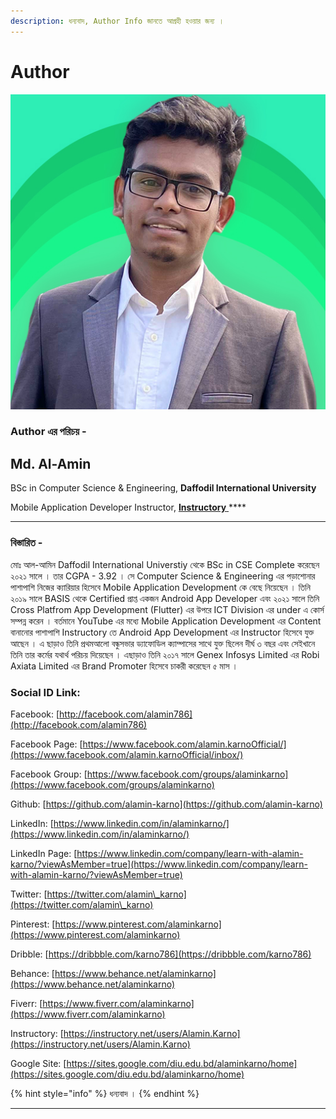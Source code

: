```yaml
---
description: ধন্যবাদ, Author Info জানতে আগ্রহী হওয়ার জন্য ।
---
```


# Author

![মোঃ আল-আমিন](<../.gitbook/assets/Md. Al-Amin Karno Logo.jpg>)

### Author এর পরিচয় -

## Md. Al-Amin

BSc in Computer Science & Engineering, **Daffodil International University**

Mobile Application Developer Instructor, [**Instructory** ](https://instructory.net/users/Alamin.Karno)****

****

### বিস্তারিত -

মোঃ আল-আমিন Daffodil International Universtiy থেকে BSc in CSE Complete করেছেন ২০২১ সালে । তার CGPA - 3.92 । সে Computer Science & Engineering এর পড়াশোনার পাশাপাশি নিজের ক্যারিয়ার হিসেবে Mobile Application Development কে বেছে নিয়েছেন । তিনি ২০১৯ সালে BASIS থেকে Certified প্রাপ্ত একজন Android App Developer এবং ২০২১ সালে তিনি Cross Platfrom App Development (Flutter) এর উপরে ICT Division এর under এ কোর্স সম্পন্ন করেন । বর্তমানে YouTube এর মধ্যে Mobile Application Development এর Content বানানোর পাশাপাশি Instructory তে Android App Development এর Instructor হিসেবে যুক্ত আছেন । এ ছাড়াও তিনি প্রথমআলো বন্ধুসভার ড্যাফোডিল ক্যাম্পাসের সাথে যুক্ত ছিলেন দীর্ঘ ৩ বছর এবং সেইখানে তিনি তার কর্মের যথার্থ পরিচয় দিয়েছেন । এছাড়াও তিনি ২০১৭ সালে Genex Infosys Limited এর Robi Axiata Limited এর Brand Promoter হিসেবে চাকরী করেছেন ৫ মাস । &#x20;

### Social ID Link:

Facebook: [http://facebook.com/alamin786](http://facebook.com/alamin786)

Facebook Page: [https://www.facebook.com/alamin.karnoOfficial/](https://www.facebook.com/alamin.karnoOfficial/inbox/)

Facebook Group: [https://www.facebook.com/groups/alaminkarno](https://www.facebook.com/groups/alaminkarno)

Github: [https://github.com/alamin-karno](https://github.com/alamin-karno)

LinkedIn: [https://www.linkedin.com/in/alaminkarno/](https://www.linkedin.com/in/alaminkarno/)

LinkedIn Page: [https://www.linkedin.com/company/learn-with-alamin-karno/?viewAsMember=true](https://www.linkedin.com/company/learn-with-alamin-karno/?viewAsMember=true)

Twitter: [https://twitter.com/alamin\_karno](https://twitter.com/alamin\_karno)

Pinterest: [https://www.pinterest.com/alaminkarno](https://www.pinterest.com/alaminkarno)

Dribble: [https://dribbble.com/karno786](https://dribbble.com/karno786)

Behance: [https://www.behance.net/alaminkarno](https://www.behance.net/alaminkarno)

Fiverr: [https://www.fiverr.com/alaminkarno](https://www.fiverr.com/alaminkarno)

Instructory: [https://instructory.net/users/Alamin.Karno](https://instructory.net/users/Alamin.Karno)

Google Site: [https://sites.google.com/diu.edu.bd/alaminkarno/home](https://sites.google.com/diu.edu.bd/alaminkarno/home)

{% hint style="info" %}
ধন্যবাদ ।
{% endhint %}



****
